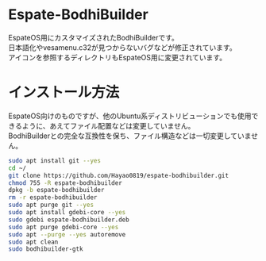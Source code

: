 # Espate-BodhiBuilder

EspateOS用にカスタマイズされたBodhiBuilderです。  
日本語化やvesamenu.c32が見つからないバグなどが修正されています。  
アイコンを参照するディレクトリもEspateOS用に変更されています。  

# インストール方法

EspateOS向けのものですが、他のUbuntu系ディストリビューションでも使用できるように、あえてファイル配置などは変更していません。  
BodhiBuilderとの完全な互換性を保ち、ファイル構造などは一切変更していません。　

```bash
sudo apt install git --yes
cd ~/
git clone https://github.com/Hayao0819/espate-bodhibuilder.git
chmod 755 -R espate-bodhibuilder
dpkg -b espate-bodhibuilder
rm -r espate-bodhibuilder
sudo apt purge git --yes
sudo apt install gdebi-core --yes
sudo gdebi espate-bodhibuilder.deb
sudo apt purge gdebi-core --yes
sudo apt --purge --yes autoremove
sudo apt clean
sudo bodhibuilder-gtk
```